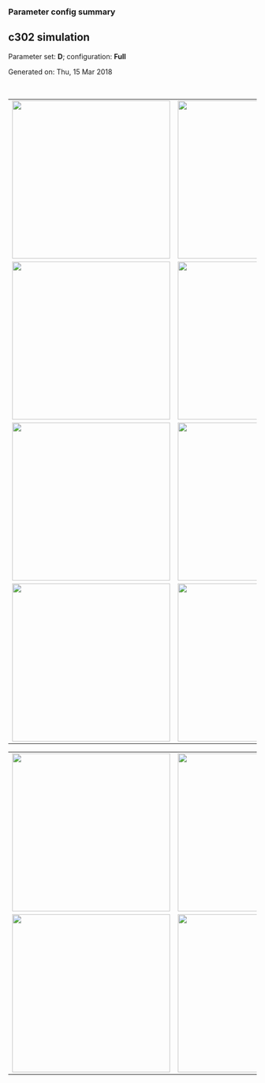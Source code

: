 ### Parameter config summary 
<h2>c302 simulation</h2>
<p>Parameter set: <b>D</b>; configuration: <b>Full</b></p>
<p>Generated on: Thu, 15 Mar 2018</p><br/>
<table>

<tr>
  <td><a href="images/neurons_D_Full.png"><img alt=" " src="images/neurons_D_Full.png" height="320"/></a></td>
  <td><a href="images/traces_neuron_Full_D.png"><img alt=" " src="images/traces_neuron_Full_D.png" height="320"/></a></td>
</tr>

<tr>
  <td><a href="images/neuron_activity_D_Full.png"><img alt=" " src="images/neuron_activity_D_Full.png" height="320"/></a></td>
  <td><a href="images/traces_neuron_activity_Full_D.png"><img alt=" " src="images/traces_neuron_activity_Full_D.png" height="320"/></a></td>
</tr>

<tr>
  <td><a href="images/muscles_D_Full.png"><img alt=" " src="images/muscles_D_Full.png" height="320"/></a></td>
  <td><a href="images/traces_muscles_Full_D.png"><img alt=" " src="images/traces_muscles_Full_D.png" height="320"/></a></td>
</tr>

<tr>
  <td><a href="images/muscle_activity_D_Full.png"><img alt=" " src="images/muscle_activity_D_Full.png" height="320"/></a></td>
  <td><a href="images/traces_muscles_activity_Full_D.png"><img alt=" " src="images/traces_muscles_activity_Full_D.png" height="320"/></a></td>
</tr>
</table>
<table>

<tr><td><a href="images/c302_D_Full_exc_to_neurons.png"><img alt=" " src="images/c302_D_Full_exc_to_neurons.png" height="320"/></a></td>

  <td><a href="images/c302_D_Full_inh_to_neurons.png"><img alt=" " src="images/c302_D_Full_inh_to_neurons.png" height="320"/></a></td>

  <td><a href="images/c302_D_Full_elec_neurons_neurons.png"><img alt=" " src="images/c302_D_Full_elec_neurons_neurons.png" height="320"/></a></td></tr>

<tr><td><a href="images/c302_D_Full_exc_to_muscles.png"><img alt=" " src="images/c302_D_Full_exc_to_muscles.png" height="320"/></a></td>

  <td><a href="images/c302_D_Full_inh_to_muscles.png"><img alt=" " src="images/c302_D_Full_inh_to_muscles.png" height="320"/></a></td></tr>
</table>
